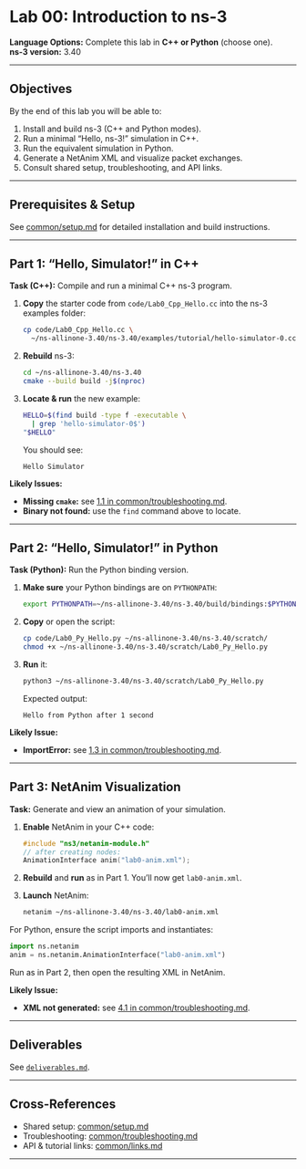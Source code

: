 # Lab 00: Introduction to ns-3

**Language Options:** Complete this lab in **C++ or Python** (choose one).  
**ns-3 version:** 3.40

---

## Objectives

By the end of this lab you will be able to:

1. Install and build ns-3 (C++ and Python modes).  
2. Run a minimal “Hello, ns-3!” simulation in C++.  
3. Run the equivalent simulation in Python.  
4. Generate a NetAnim XML and visualize packet exchanges.  
5. Consult shared setup, troubleshooting, and API links.

---

## Prerequisites & Setup

See [common/setup.md](../common/setup.md) for detailed installation and build instructions.

---

## Part 1: “Hello, Simulator!” in C++

**Task (C++):** Compile and run a minimal C++ ns-3 program.

1. **Copy** the starter code from `code/Lab0_Cpp_Hello.cc` into the ns-3 examples folder:
   ```bash
   cp code/Lab0_Cpp_Hello.cc \
     ~/ns-allinone-3.40/ns-3.40/examples/tutorial/hello-simulator-0.cc
    ```

2. **Rebuild** ns-3:

   ```bash
   cd ~/ns-allinone-3.40/ns-3.40
   cmake --build build -j$(nproc)
   ```
3. **Locate & run** the new example:

   ```bash
   HELLO=$(find build -type f -executable \
     | grep 'hello-simulator-0$')
   "$HELLO"
   ```

   You should see:

   ```
   Hello Simulator
   ```

**Likely Issues:**

* **Missing `cmake`:** see [1.1 in common/troubleshooting.md](../common/troubleshooting.md#11-error-cmake-not-found).
* **Binary not found:** use the `find` command above to locate.

---

## Part 2: “Hello, Simulator!” in Python

**Task (Python):** Run the Python binding version.

1. **Make sure** your Python bindings are on `PYTHONPATH`:

   ```bash
   export PYTHONPATH=~/ns-allinone-3.40/ns-3.40/build/bindings:$PYTHONPATH
   ```
2. **Copy** or open the script:

   ```bash
   cp code/Lab0_Py_Hello.py ~/ns-allinone-3.40/ns-3.40/scratch/
   chmod +x ~/ns-allinone-3.40/ns-3.40/scratch/Lab0_Py_Hello.py
   ```
3. **Run** it:

   ```bash
   python3 ~/ns-allinone-3.40/ns-3.40/scratch/Lab0_Py_Hello.py
   ```

   Expected output:

   ```
   Hello from Python after 1 second
   ```

**Likely Issue:**

* **ImportError:** see [1.3 in common/troubleshooting.md](../common/troubleshooting.md#13-importerror-no-module-named-nscore).

---

## Part 3: NetAnim Visualization

**Task:** Generate and view an animation of your simulation.

1. **Enable** NetAnim in your C++ code:

   ```cpp
   #include "ns3/netanim-module.h"
   // after creating nodes:
   AnimationInterface anim("lab0-anim.xml");
   ```
2. **Rebuild** and **run** as in Part 1. You’ll now get `lab0-anim.xml`.
3. **Launch** NetAnim:

   ```bash
   netanim ~/ns-allinone-3.40/ns-3.40/lab0-anim.xml
   ```

For Python, ensure the script imports and instantiates:

```python
import ns.netanim
anim = ns.netanim.AnimationInterface("lab0-anim.xml")
```

Run as in Part 2, then open the resulting XML in NetAnim.

**Likely Issue:**

* **XML not generated:** see [4.1 in common/troubleshooting.md](../common/troubleshooting.md#41-xml-not-generated).

---

## Deliverables

See [`deliverables.md`](deliverables.md).

---

## Cross-References

* Shared setup: [common/setup.md](../common/setup.md)
* Troubleshooting: [common/troubleshooting.md](../common/troubleshooting.md)
* API & tutorial links: [common/links.md](../common/links.md)

---

